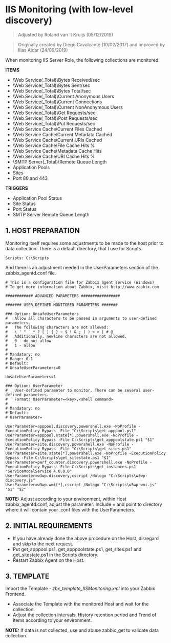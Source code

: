 # IIS Monitoring (with low-level discovery)

> Adjusted by Roland van 't Kruijs (05/12/2019)

> Originally created by Diego Cavalcante (10/02/2017) and improved by Ilias Aidar (24/09/2019)

When monitoring IIS Server Role, the following collections are monitored:

**ITEMS**
* \Web Service(_Total)\Bytes Received/sec
* \Web Service(_Total)\Bytes Sent/sec
* \Web Service(_Total)\Bytes Total/sec
* \Web Service(_Total)\Current Anonymous Users
* \Web Service(_Total)\Current Connections
* \Web Service(_Total)\Current NonAnonymous Users
* \Web Service(_Total)\Get Requests/sec
* \Web Service(_Total)\Post Requests/sec
* \Web Service(_Total)\Put Requests/sec
* \Web Service Cache\Current Files Cached
* \Web Service Cache\Current Metadata Cached
* \Web Service Cache\Current URIs Cached
* \Web Service Cache\File Cache Hits %
* \Web Service Cache\Metadata Cache Hits
* \Web Service Cache\URI Cache Hits %
* \SMTP Server(_Total)\Remote Queue Length
* Application Pools
* Sites
* Port 80 and 443

**TRIGGERS**
* Application Pool Status
* Site Status
* Port Status
* SMTP Server Remote Queue Length

## 1. HOST PREPARATION
Monitoring itself requires some adjustments to be made to the host prior to data collection. There is a default directory, that I use for Scripts.
```
Scripts: C:\Scripts
```
And there is an adjustment needed in the UserParameters section of the zabbix_agentd.conf file.
```
# This is a configuration file for Zabbix agent service (Windows)
# To get more information about Zabbix, visit http://www.zabbix.com

############ ADVANCED PARAMETERS #################

####### USER-DEFINED MONITORED PARAMETERS #######

### Option: UnsafeUserParameters
#	Allow all characters to be passed in arguments to user-defined parameters.
#	The following characters are not allowed:
#	\ ' " ` * ? [ ] { } ~ $ ! & ; ( ) < > | # @
#	Additionally, newline characters are not allowed.
#	0 - do not allow
#	1 - allow
#
# Mandatory: no
# Range: 0-1
# Default:
# UnsafeUserParameters=0

UnsafeUserParameters=1

### Option: UserParameter
#	User-defined parameter to monitor. There can be several user-defined parameters.
#	Format: UserParameter=<key>,<shell command>
#
# Mandatory: no
# Default:
# UserParameter=

UserParameter=apppool.discovery,powershell.exe -NoProfile -ExecutionPolicy Bypass -File "C:\Scripts\get_apppool.ps1"
UserParameter=apppool.state[*],powershell.exe -NoProfile -ExecutionPolicy Bypass -File C:\Scripts\get_apppoolstate.ps1 "$1"
UserParameter=site.discovery,powershell.exe -NoProfile -ExecutionPolicy Bypass -File "C:\Scripts\get_sites.ps1"
UserParameter=site.state[*],powershell.exe -NoProfile -ExecutionPolicy Bypass -File C:\Scripts\get_sitestate.ps1 "$1"
UserParameter=perf_counter.discovery,powershell.exe -NoProfile -ExecutionPolicy Bypass -File C:\Scripts\get_instances.ps1 "ServiceModelService 4.0.0.0"
UserParameter=w3wp.discovery,cscript /Nologo "C:\Scripts\w3wp-discovery.js"
UserParameter=w3wp.wmi[*],cscript /Nologo "C:\Scripts\w3wp-wmi.js" "$1" "$2"
```
**NOTE:** Adjust according to your environment, within Host zabbix_agentd.conf, adjust the parameter: Include = and point to
directory where it will contain your .conf files with the UserParameters.

## 2. INITIAL REQUIREMENTS
* If you have already done the above procedure on the Host, disregard and skip to the next request.
* Put get_apppool.ps1, get_apppoolstate.ps1, get_sites.ps1 and get_sitestate.ps1 in the Scripts directory.
* Restart Zabbix Agent on the Host.

## 3. TEMPLATE
Import the Template - *zbx_template_IISMonitoring.xml* into your Zabbix Frontend.
* Associate the Template with the monitored Host and wait for the collection.
* Adjust the collection intervals, History retention period and Trend of items according to your environment.

**NOTE:** If data is not collected, use and abuse zabbix_get to validate data collection.